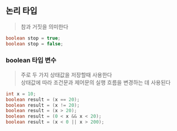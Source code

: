 ## 논리 타입

>참과 거짓을 의미한다
```java
boolean stop = true;
boolean stop = false;
```

### boolean 타입 변수
> 주로 두 가지 상태값을 저장할때 사용한다  
상태값에 따라 조건문과 제어문의 실행 흐름을 변경하는 데 사용된다
```java
int x = 10;
boolean result = (x == 20);
boolean result = (x != 20);
boolean result = (x > 20);
boolean result = (0 < x && x < 20);
boolean result = (x < 0 || x > 200);
```
